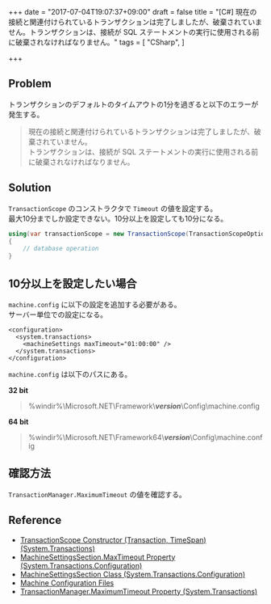 +++
date = "2017-07-04T19:07:37+09:00"
draft = false
title = "[C#] 現在の接続と関連付けられているトランザクションは完了しましたが、破棄されていません。トランザクションは、接続が SQL ステートメントの実行に使用される前に破棄されなければなりません。"
tags = [
    "CSharp",
]

+++

## Problem

トランザクションのデフォルトのタイムアウトの1分を過ぎると以下のエラーが発生する。

> 現在の接続と関連付けられているトランザクションは完了しましたが、破棄されていません。<br>
> トランザクションは、接続が SQL ステートメントの実行に使用される前に破棄されなければなりません。

## Solution

`TransactionScope` のコンストラクタで `Timeout` の値を設定する。<br>
最大10分までしか設定できない。10分以上を設定しても10分になる。

```csharp
using(var transactionScope = new TransactionScope(TransactionScopeOption.Required, TimeSpan.FromMinutes(10.0)))
{
    // database operation
}
```

## 10分以上を設定したい場合
`machine.config` に以下の設定を追加する必要がある。<br>
サーバー単位での設定になる。

```
<configuration>
  <system.transactions>
    <machineSettings maxTimeout="01:00:00" />
  </system.transactions>
</configuration>
```

`machine.config` は以下のパスにある。

**32 bit**

> %windir%\Microsoft.NET\Framework\\***version***\Config\machine.config

**64 bit**

> %windir%\Microsoft.NET\Framework64\\***version***\Config\machine.config


## 確認方法

`TransactionManager.MaximumTimeout` の値を確認する。


## Reference

- [TransactionScope Constructor \(Transaction, TimeSpan\) \(System\.Transactions\)](https://msdn.microsoft.com/en-us/library/ms149852.aspx)
- [MachineSettingsSection\.MaxTimeout Property \(System\.Transactions\.Configuration\)](https://msdn.microsoft.com/en-us/library/system.transactions.configuration.machinesettingssection.maxtimeout.aspx)
- [MachineSettingsSection Class \(System\.Transactions\.Configuration\)](https://msdn.microsoft.com/en-us/library/system.transactions.configuration.machinesettingssection.aspx#Anchor_6)
- [Machine Configuration Files](https://msdn.microsoft.com/en-us/library/ms229697.aspx)
- [TransactionManager\.MaximumTimeout Property \(System\.Transactions\)](https://msdn.microsoft.com/en-us/library/system.transactions.transactionmanager.maximumtimeout.aspx)
